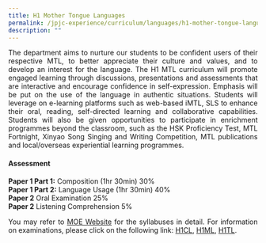 ```yaml
---
title: H1 Mother Tongue Languages
permalink: /jpjc-experience/curriculum/languages/h1-mother-tongue-languages/
description: ""
---
```

<div align=justify>
<p>
The department aims to nurture our students to be confident users of their respective MTL, to better appreciate their culture and values, and to develop an interest for the language. The H1 MTL curriculum will promote engaged learning through discussions, presentations and assessments that are interactive and encourage confidence in self-expression. Emphasis will be put on the use of the language in authentic situations. Students will leverage on e-learning platforms such as web-based iMTL, SLS to enhance their oral, reading, self-directed learning and collaborative capabilities. Students will also be given opportunities to participate in enrichment programmes beyond the classroom, such as the HSK Proficiency Test, MTL Fortnight, Xinyao Song Singing and Writing Competition, MTL publications and local/overseas experiential learning programmes.</p>

<h4><strong>Assessment</strong></h4>
<p>
<strong>Paper 1 Part 1:</strong> Composition (1hr 30min) 30%<br>
<strong>Paper 1 Part 2:</strong> Language Usage (1hr 30min) 40%<br>
<strong>Paper 2</strong> Oral Examination 25%<br>
<strong>Paper 2</strong> Listening Comprehension 5%</p>

<p>
You may refer to <a href="https://www.moe.gov.sg/-/media/files/post-secondary/syllabuses/mtl/2020_h1mtl-and-mtlb-syllabus_pre-university.pdf?la=en&hash=3B4390FBA9046B22EE5358BA52CA12C745B0513C">MOE Website</a> for the syllabuses in detail. For information on examinations, please click on the following link: <a href="https://www.seab.gov.sg/docs/default-source/national-examinations/syllabus/alevel/2021syllabus/8655_y21_sy.pdf">H1CL</a>, <a href="https://www.seab.gov.sg/docs/default-source/national-examinations/syllabus/alevel/2021syllabus/8656_y21_sy.pdf">H1ML</a>, <a href="https://www.seab.gov.sg/docs/default-source/national-examinations/syllabus/alevel/2021syllabus/8657_y21_sy.pdf">H1TL</a>.</p>